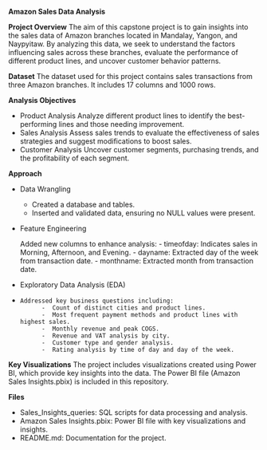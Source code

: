**Amazon Sales Data Analysis**

**Project Overview**
The aim of this capstone project is to gain insights into the sales data of Amazon branches located in Mandalay, Yangon, and Naypyitaw. By analyzing this data, we seek to understand the factors influencing sales across these branches, evaluate the performance of different product lines, and uncover customer behavior patterns.

**Dataset**
The dataset used for this project contains sales transactions from three Amazon branches. It includes 17 columns and 1000 rows.

**Analysis Objectives**
- Product Analysis
      Analyze different product lines to identify the best-performing lines and those needing improvement.
- Sales Analysis
      Assess sales trends to evaluate the effectiveness of sales strategies and suggest modifications to boost sales.
- Customer Analysis
      Uncover customer segments, purchasing trends, and the profitability of each segment.
  
**Approach**
- Data Wrangling
     - Created a database and tables. 
     - Inserted and validated data, ensuring no NULL values were present.

- Feature Engineering
  
     Added new columns to enhance analysis:
                -  timeofday: Indicates sales in Morning, Afternoon, and Evening.
                -  dayname: Extracted day of the week from transaction date.
                -  monthname: Extracted month from transaction date.
  
- Exploratory Data Analysis (EDA)
- 
      Addressed key business questions including:
            -  Count of distinct cities and product lines.
            -  Most frequent payment methods and product lines with highest sales.
            -  Monthly revenue and peak COGS.
            -  Revenue and VAT analysis by city.
            -  Customer type and gender analysis.
            -  Rating analysis by time of day and day of the week.
  
**Key Visualizations**
The project includes visualizations created using Power BI, which provide key insights into the data. The Power BI file (Amazon Sales Insights.pbix) is included in this repository.

**Files**
- Sales_Insights_queries: SQL scripts for data processing and analysis.
- Amazon Sales Insights.pbix: Power BI file with key visualizations and insights.
- README.md: Documentation for the project.
